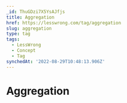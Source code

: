 ```yaml
---
_id: ThuGDzi7X5YsAJfjs
title: Aggregation
href: https://lesswrong.com/tag/aggregation
slug: aggregation
type: tag
tags:
  - LessWrong
  - Concept
  - Tag
synchedAt: '2022-08-29T10:48:13.906Z'
---
```


# Aggregation
